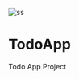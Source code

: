 ![ss](https://user-images.githubusercontent.com/108582324/197418173-d0887c91-da62-4ea4-b594-4acda95d14dd.gif)
# TodoApp
Todo App Project 
